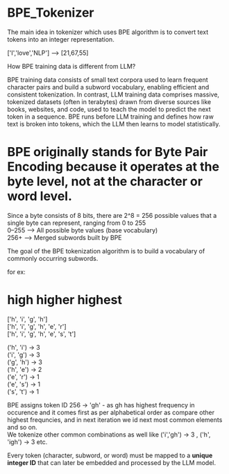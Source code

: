 # BPE_Tokenizer

The main idea in tokenizer which uses BPE algorithm is to convert text tokens into an integer representation.

['I','love','NLP'] --> [21,67,55]

How BPE training data is different from LLM?

BPE training data consists of small text corpora used to learn frequent character pairs and build a subword vocabulary, enabling efficient and consistent   tokenization. In contrast, LLM training data comprises massive, tokenized datasets (often in terabytes) drawn from diverse sources like books, websites, and code,   used to teach the model to predict the next token in a sequence. BPE runs before LLM training and defines how raw text is broken into tokens, which the LLM then   learns to model statistically.  

# BPE originally stands for Byte Pair Encoding because it operates at the byte level, not at the character or word level.

Since a byte consists of 8 bits, there are 2^8 = 256 possible values that a single byte can represent, ranging from 0 to 255  
0–255	--> All possible byte values (base vocabulary)  
256+ -->	Merged subwords built by BPE  

The goal of the BPE tokenization algorithm is to build a vocabulary of commonly occurring subwords.

for ex:  
# high higher highest  

['h', 'i', 'g', 'h']   
['h', 'i', 'g', 'h', 'e', 'r']  
['h', 'i', 'g', 'h', 'e', 's', 't']  

('h', 'i') → 3  
('i', 'g') → 3  
('g', 'h') → 3  
('h', 'e') → 2  
('e', 'r') → 1  
('e', 's') → 1  
('s', 't') → 1  


BPE assigns token ID 256 → 'gh' - as gh has highest frequency in occurence and it comes first as per alphabetical order as compare other highest frequncies, and in next iteration we id next most common elements and so on.  
We tokenize other common combinations as well like ('i','gh') -> 3 , ('h', 'igh') → 3  etc.   

Every token (character, subword, or word) must be mapped to a **unique integer ID** that can later be embedded and processed by the LLM model.




